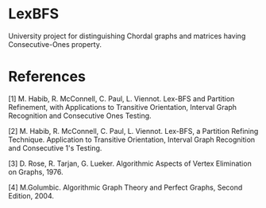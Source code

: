 # LexBFS
University project for distinguishing Chordal graphs and matrices having Consecutive-Ones property.

# References
[1] M. Habib, R. McConnell, C. Paul, L. Viennot. Lex-BFS and Partition Refinement, with Applications to Transitive Orientation, Interval Graph Recognition and Consecutive Ones Testing.

[2] M. Habib, R. McConnell, C. Paul, L. Viennot. Lex-BFS, a Partition Refining Technique. Application to Transitive Orientation, Interval Graph Recognition and Consecutive 1's Testing.

[3] D. Rose, R. Tarjan, G. Lueker. Algorithmic Aspects of Vertex Elimination on Graphs, 1976.

[4] M.Golumbic. Algorithmic Graph Theory and Perfect Graphs, Second Edition, 2004.